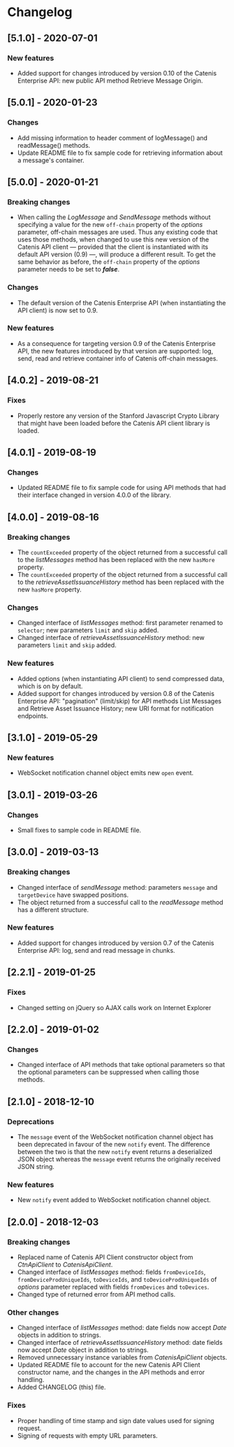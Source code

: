 # Changelog

## [5.1.0] - 2020-07-01

### New features
- Added support for changes introduced by version 0.10 of the Catenis Enterprise API: new public API method Retrieve
 Message Origin.

## [5.0.1] - 2020-01-23

### Changes
- Add missing information to header comment of logMessage() and readMessage() methods.
- Update README file to fix sample code for retrieving information about a message's container.

## [5.0.0] - 2020-01-21

### Breaking changes
- When calling the *LogMessage* and *SendMessage* methods without specifying a value for the new `off-chain` property of
 the *options* parameter, off-chain messages are used. Thus any existing code that uses those methods, when changed to
 use this new version of the Catenis API client — provided that the client is instantiated with its default API version
 (0.9) —, will produce a different result. To get the same behavior as before, the `off-chain` property of the *options*
 parameter needs to be set to ***false***.

### Changes
- The default version of the Catenis Enterprise API (when instantiating the API client) is now set to 0.9.

### New features
- As a consequence for targeting version 0.9 of the Catenis Enterprise API, the new features introduced by that version
 are supported: log, send, read and retrieve container info of Catenis off-chain messages.

## [4.0.2] - 2019-08-21

### Fixes
- Properly restore any version of the Stanford Javascript Crypto Library that might have been loaded before the Catenis
 API client library is loaded.

## [4.0.1] - 2019-08-19

### Changes
- Updated README file to fix sample code for using API methods that had their interface changed in version 4.0.0 of the library.

## [4.0.0] - 2019-08-16

### Breaking changes
- The `countExceeded` property of the object returned from a successful call to the *listMessages* method has been
 replaced with the new `hasMore` property.
- The `countExceeded` property of the object returned from a successful call to the *retrieveAssetIssuanceHistory*
 method has been replaced with the new `hasMore` property.

### Changes
- Changed interface of *listMessages* method: first parameter renamed to `selector`; new parameters `limit` and `skip` added.
- Changed interface of *retrieveAssetIssuanceHistory* method: new parameters `limit` and `skip` added.

### New features
- Added options (when instantiating API client) to send compressed data, which is on by default.
- Added support for changes introduced by version 0.8 of the Catenis Enterprise API: "pagination" (limit/skip) for API
 methods List Messages and Retrieve Asset Issuance History; new URI format for notification endpoints.

## [3.1.0] - 2019-05-29

### New features
- WebSocket notification channel object emits new `open` event.

## [3.0.1] - 2019-03-26

### Changes
- Small fixes to sample code in README file.

## [3.0.0] - 2019-03-13

### Breaking changes
- Changed interface of *sendMessage* method: parameters `message` and `targetDevice` have swapped positions.
- The object returned from a successful call to the *readMessage* method has a different structure.

### New features
- Added support for changes introduced by version 0.7 of the Catenis Enterprise API: log, send and read message in chunks.

## [2.2.1] - 2019-01-25

### Fixes
- Changed setting on jQuery so AJAX calls work on Internet Explorer

## [2.2.0] - 2019-01-02

### Changes
- Changed interface of API methods that take optional parameters so that the optional parameters can be suppressed when
 calling those methods.

## [2.1.0] - 2018-12-10

### Deprecations
- The `message` event of the WebSocket notification channel object has been deprecated in favour of the new `notify`
 event. The difference between the two is that the new `notify` event returns a deserialized JSON object whereas the
 `message` event returns the originally received JSON string.

### New features
- New `notify` event added to WebSocket notification channel object.

## [2.0.0] - 2018-12-03

### Breaking changes
- Replaced name of Catenis API Client constructor object from *CtnApiClient* to *CatenisApiClient*.
- Changed interface of *listMessages* method: fields `fromDeviceIds`, `fromDeviceProdUniqueIds`, `toDeviceIds`,
 and `toDeviceProdUniqueIds` of *options* parameter replaced with fields `fromDevices` and `toDevices`.
- Changed type of returned error from API method calls.

### Other changes
- Changed interface of *listMessages* method: date fields now accept *Date* objects in addition to strings.
- Changed interface of *retrieveAssetIssuanceHistory* method: date fields now accept *Date* object in addition to
 strings.
- Removed unnecessary instance variables from *CatenisApiClient* objects.
- Updated README file to account for the new Catenis API Client constructor name, and the changes in the API methods and error handling.
- Added CHANGELOG (this) file.

### Fixes
- Proper handling of time stamp and sign date values used for signing request.
- Signing of requests with empty URL parameters.
